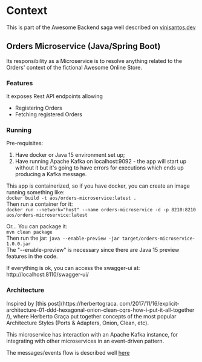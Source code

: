 # Context

This is part of the Awesome Backend saga well described
on [vinisantos.dev](https://vinisantos.dev/posts/awesome-backend)

## Orders Microservice (Java/Spring Boot)

Its responsibility as a Microservice is to resolve anything related to the Orders' context of the
fictional Awesome Online Store.

### Features

It exposes Rest API endpoints allowing

- Registering Orders
- Fetching registered Orders

### Running

Pre-requisites:

1. Have docker or Java 15 environment set up;
2. Have running Apache Kafka on localhost:9092 - the app will start up without it but it's going to
   have errors for executions which ends up producing a Kafka message.

This app is containerized, so if you have docker, you can create an image running something like:  
`docker build -t aos/orders-microservice:latest .`  
Then run a container for it:  
`docker run --network="host" --name orders-microservice -d -p 8210:8210 aos/orders-microservice:latest`

Or... You can package it:  
`mvn clean package`  
Then run the jar:
`java --enable-preview -jar target/orders-microservice-1.0.0.jar`  
The "--enable-preview" is necessary since there are Java 15 preview features in the code.

If everything is ok, you can access the swagger-ui at:  
http://localhost:8110/swagger-ui/

### Architecture

Inspired by [this post](https://herbertograca.
com/2017/11/16/explicit-architecture-01-ddd-hexagonal-onion-clean-cqrs-how-i-put-it-all-together /),
where Herberto Graça put together concepts of the most popular Architecture Styles (Ports &
Adapters, Onion, Clean, etc).

This microservice has interaction with an Apache Kafka instance, for integrating with other
microservices in an event-driven pattern.

The messages/events flow is described well [here](https://vinisantos.dev/posts/awesome-backend-part3-dynamic-kafka-events)
